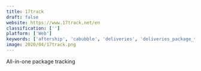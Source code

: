 ```yaml
---
title: 17track
draft: false 
website: https://www.17track.net/en
classification: ['']
platform: ['Web']
keywords: ['aftership', 'cabubble', 'deliveries', 'deliveries_package_tracker', 'delivery_status', 'homavo', 'package_buddy', 'packagetrackr', 'parcel', 'parcel_perform', 'parcels', 'posted', 'shipup', 'shipway.in', 'slice', 'terser', 'trackingmore', 'wismolabs', 'aptitude']
image: 2020/04/17track.png
---
```

All-in-one package tracking